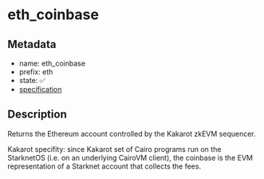 # eth_coinbase

## Metadata

- name: eth_coinbase
- prefix: eth
- state: ✅
- [specification](https://github.com/ethereum/execution-apis/blob/6709c2a795b707202e93c4f2867fa0bf2640a84f/src/eth/client.yaml#L15)

## Description

Returns the Ethereum account controlled by the Kakarot zkEVM sequencer.

Kakarot specifity: since Kakarot set of Cairo programs run on the StarknetOS
(i.e. on an underlying CairoVM client),
the coinbase is the EVM representation of a Starknet account that collects the fees.
